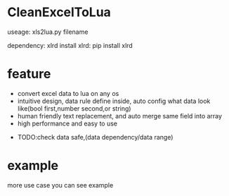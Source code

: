 # CleanExcelToLua

useage: xls2lua.py filename

dependency: xlrd
install xlrd: pip install xlrd

# feature
+ convert excel data to lua on any os
+ intuitive design, data rule define inside, auto config what data look like(bool first,number second,or string)
+ human friendly text replacement, and auto merge same field into array
+ high performance and easy to use
- TODO:check data safe,(data dependency/data range)

# example
more use case you can see example